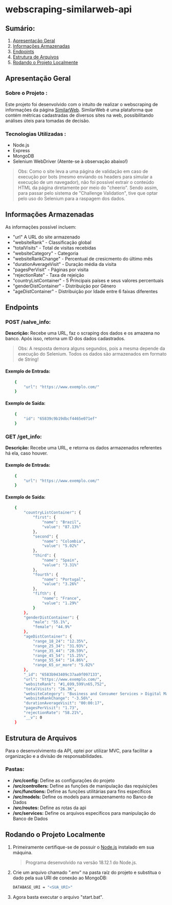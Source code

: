 # webscraping-similarweb-api

## Sumário:

1. [Apresentação Geral](#apresentação-geral)
2. [Informações Armazenadas](#informações-armazenadas)
3. [Endpoints](#endpoints)
4. [Estrutura de Arquivos](#estrutura-de-arquivos)
5. [Rodando o Projeto Localmente ](#rodando-o-projeto-localmente)



## Apresentação Geral

### Sobre o Projeto :

Este projeto foi desenvolvido com o intuito de realizar o webscraping de informações da página <a href="https://www.similarweb.com">SimilarWeb</a>. SimilarWeb é uma plataforma que contém métricas cadastradas de diversos sites na web, possibilitando análises úteis para tomadas de decisão.

### Tecnologias Utilizadas :

- Node.js
- Express
- MongoDB
- Selenium WebDriver (Atente-se à observação abaixo!)

> Obs: Como o site leva a uma página de validação em caso de execução por bots (mesmo enviando os headers para simular a execução de um navegador), não foi possível extrair o conteúdo HTML da página diretamente por meio do "cheerio". Sendo assim, para passar pelo sistema de "Challenge Validation", tive que optar pelo uso do Selenium para a raspagem dos dados.

## Informações Armazenadas

As informações possível incluem:
- "url"  A URL do site armazenado
- "websiteRank" - Classificação global
- "totalVisits" - Total de visitas recebidas
- "websiteCategory" - Categoria
- "websiteRankChange" - Percentual de cresicmento do último mês
- "durationAverageVisit" - Duração média da visita
- "pagesPerVisit" - Páginas por visita
- "rejectionRate" - Taxa de rejeição
- "countryListContainer" - 5 Principais países e seus valores percentuais
- "genderDistContainer" - Distribuição por Gênero 
- "ageDistContainer" - Distribuição por Idade entre 6 faixas diferentes

## Endpoints

### POST /salve_info:

**Descrição:** Recebe uma URL, faz o scraping dos dados e os amazena no banco. Após isso, retorna um ID dos dados cadastrados.

> Obs: A resposta demora alguns segundos, pois a mesma depende da execução do Selenium. Todos os dados são armazenados em formato de String!

#### Exemplo de Entrada:

```bash
    {
	    "url": "https://www.exemplo.com/"
    }
```

#### Exemplo de Saída:

```bash
    {
	    "id": "65839c9b19dbcf4465e071ef"
    }
```

### GET /get_info:

**Descrição:** Recebe uma URL, e retorna os dados armazenados referentes há ela, caso houver.

#### Exemplo de Entrada:

```bash
    {
	    "url": "https://www.exemplo.com/"
    }
```

#### Exemplo de Saída:

```bash
    {
        "countryListContainer": {
            "first": {
                "name": "Brazil",
                "value": "87.13%"
            },
            "second": {
                "name": "Colombia",
                "value": "5.02%"
            },
            "third": {
                "name": "Spain",
                "value": "3.31%"
            },
            "fourth": {
                "name": "Portugal",
                "value": "3.26%"
            },
            "fifth": {
                "name": "France",
                "value": "1.29%"
            }
        },
        "genderDistContainer": {
            "male": "55.1%",
            "female": "44.9%"
        },
        "ageDistContainer": {
            "range_18_24": "12.35%",
            "range_25_34": "31.93%",
            "range_35_44": "20.59%",
            "range_45_54": "15.25%",
            "range_55_64": "14.86%",
            "range_65_or_more": "5.02%"
        },
        "_id": "6583b943409c37aa9f097133",
        "url": "https://www.exemplo.com/",
        "websiteRank": "#1,699,599\n65,752",
        "totalVisits": "26.3K",
        "websiteCategory": "Business and Consumer Services > Digital Marketing",
        "websiteRankChange": "-3.56%",
        "durationAverageVisit": "00:00:17",
        "pagesPerVisit": "1.73",
        "rejectionRate": "58.21%",
        "__v": 0
    }
```

## Estrutura de Arquivos

Para o desenvolvimento da API, optei por utilizar MVC, para facilitar a organização e a divisão de responsabilidades.

### Pastas:

- **/src/config:** Define as configurações do projeto
- **/src/controllers:** Define as funções de manipulação das requisições
- **/src/functions:** Define as funções utilitárias para fins específicos
- **/src/models:** Define os models para armazenamento no Banco de Dados
- **/src/routes:** Define as rotas da api
- **/src/services:** Define os arquivos específicos para manipulação do Banco de Dados


## Rodando o Projeto Localmente 

1. Primeiramente certifique-se de possuir o <a href="https://nodejs.org/en">Node.js</a> instalado em sua máquina.

   > Programa desenvolvido na versão 18.12.1 do Node.js.

2. Crie um arquivo chamado ".env" na pasta raíz do projeto e substitua o dado pela sua URI de conexão ao MongoDB:

   ```bash
   DATABASE_URI = "<SUA_URI>"
   ```

3. Agora basta executar o arquivo "start.bat".

